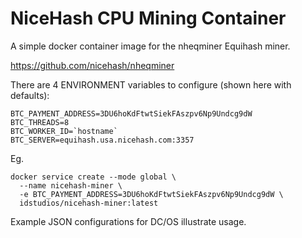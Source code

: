 NiceHash CPU Mining Container
=============================

A simple docker container image for the nheqminer Equihash miner.

https://github.com/nicehash/nheqminer

There are 4 ENVIRONMENT variables to configure (shown here with defaults):

    BTC_PAYMENT_ADDRESS=3DU6hoKdFtwtSiekFAszpv6Np9Undcg9dW
    BTC_THREADS=8
    BTC_WORKER_ID=`hostname`
    BTC_SERVER=equihash.usa.nicehash.com:3357

Eg.

    docker service create --mode global \
      --name nicehash-miner \
      -e BTC_PAYMENT_ADDRESS=3DU6hoKdFtwtSiekFAszpv6Np9Undcg9dW \
      idstudios/nicehash-miner:latest

Example JSON configurations for DC/OS illustrate usage.
